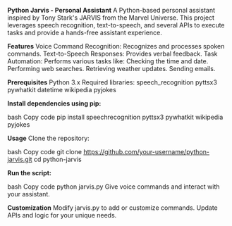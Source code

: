 **Python Jarvis - Personal Assistant**
A Python-based personal assistant inspired by Tony Stark's JARVIS from the Marvel Universe. This project leverages speech recognition, text-to-speech, and several APIs to execute tasks and provide a hands-free assistant experience.

**Features**
Voice Command Recognition: Recognizes and processes spoken commands.
Text-to-Speech Responses: Provides verbal feedback.
Task Automation: Performs various tasks like:
Checking the time and date.
Performing web searches.
Retrieving weather updates.
Sending emails.

**Prerequisites**
Python 3.x
Required libraries:
speech_recognition
pyttsx3
pywhatkit
datetime
wikipedia
pyjokes

**Install dependencies using pip:**

bash
Copy code
pip install speechrecognition pyttsx3 pywhatkit wikipedia pyjokes

**Usage**
Clone the repository:

bash
Copy code
git clone https://github.com/your-username/python-jarvis.git
cd python-jarvis

**Run the script:**

bash
Copy code
python jarvis.py
Give voice commands and interact with your assistant.

**Customization**
Modify jarvis.py to add or customize commands.
Update APIs and logic for your unique needs.

